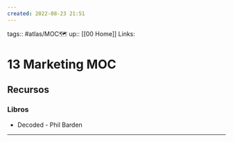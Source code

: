 ```yaml
---
created: 2022-08-23 21:51
---
```

tags:: #atlas/MOC🗺 
up:: [[00 Home]]
Links: 
# 13 Marketing MOC
## Recursos
### Libros
- Decoded - Phil Barden
___
